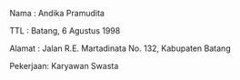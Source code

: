 Nama     : Andika Pramudita


TTL      : Batang, 6 Agustus 1998


Alamat   : Jalan R.E. Martadinata No. 132, Kabupaten Batang


Pekerjaan: Karyawan Swasta






